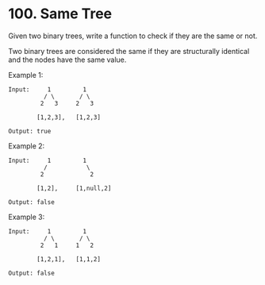 # 100. Same Tree

Given two binary trees, write a function to check if they are the same or not.

Two binary trees are considered the same if they are structurally identical and the nodes have the same value.

Example 1:

```
Input:     1         1
          / \       / \
         2   3     2   3

        [1,2,3],   [1,2,3]

Output: true
```
Example 2:

```
Input:     1         1
          /           \
         2             2

        [1,2],     [1,null,2]

Output: false
```
Example 3:

```
Input:     1         1
          / \       / \
         2   1     1   2

        [1,2,1],   [1,1,2]

Output: false

```